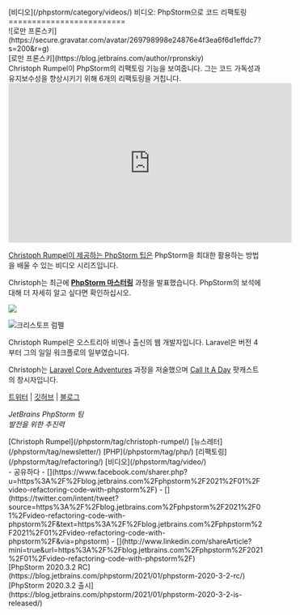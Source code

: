 <div class="content">[비디오](/phpstorm/category/videos/) 비디오: PhpStorm으로 코드 리팩토링 
=========================

<div class="post-info">![로만 프론스키](https://secure.gravatar.com/avatar/269798998e24876e4f3ea6f6d1effdc7?s=200&r=g)<div class="post-info__text"> [로만 프론스키](https://blog.jetbrains.com/author/rpronskiy) <time class="publish-date" data-day="26" data-month="01" data-year="2021" datetime="2021-01-26"></time></div></div> Christoph Rumpel이 PhpStorm의 리팩토링 기능을 보여줍니다. 그는 코드 가독성과 유지보수성을 향상시키기 위해 6개의 리팩토링을 거칩니다.

<iframe allow="accelerometer; autoplay; clipboard-write; encrypted-media; gyroscope; picture-in-picture" allowfullscreen="" frameborder="0" height="315" src="https://www.youtube.com/embed/LamxHRmwK2Q" width="560"></iframe>

 [Christoph Rumpel이 제공하는 PhpStorm 팁은](https://www.youtube.com/playlist?list=PLQ176FUIyIUZjFbdm7Ux3Okalij5jMAgw) PhpStorm을 최대한 활용하는 방법을 배울 수 있는 비디오 시리즈입니다.

<span id="more-107339"></span>

 Christoph는 최근에 [**PhpStorm 마스터링**](https://masteringphpstorm.com/) 과정을 발표했습니다. PhpStorm의 보석에 대해 더 자세히 알고 싶다면 확인하십시오.

 [![](https://blog.jetbrains.com/wp-content/uploads/2021/01/masterinphpstorm.jpg)](https://masteringphpstorm.com/)

![크리스토프 럼펠](https://blog.jetbrains.com/wp-content/uploads/2020/04/phpstorm-christoph_rumpel_1.jpg)

 Christoph Rumpel은 오스트리아 비엔나 출신의 웹 개발자입니다. Laravel은 버전 4부터 그의 일일 워크플로의 일부였습니다.

 Christoph는 [Laravel Core Adventures](https://laravelcoreadventures.com/) 과정을 저술했으며 [Call It A Day](https://callitaday.transistor.fm/) 팟캐스트의 창시자입니다.

 [트위터](https://twitter.com/christophrumpel) | [깃허브](https://github.com/christophrumpel) | [블로그](https://christoph-rumpel.com/)

 *JetBrains PhpStorm 팀*  
 *발전을 위한 추진력*

<div class="content__row"><div class="tag-list"> [Christoph Rumpel](/phpstorm/tag/christoph-rumpel/) [뉴스레터](/phpstorm/tag/newsletter/) [PHP](/phpstorm/tag/php/) [리팩토링](/phpstorm/tag/refactoring/) [비디오](/phpstorm/tag/video/)</div>- <span>공유하다</span>
- [](https://www.facebook.com/sharer.php?u=https%3A%2F%2Fblog.jetbrains.com%2Fphpstorm%2F2021%2F01%2Fvideo-refactoring-code-with-phpstorm%2F)
- [](https://twitter.com/intent/tweet?source=https%3A%2F%2Fblog.jetbrains.com%2Fphpstorm%2F2021%2F01%2Fvideo-refactoring-code-with-phpstorm%2F&text=https%3A%2F%2Fblog.jetbrains.com%2Fphpstorm%2F2021%2F01%2Fvideo-refactoring-code-with-phpstorm%2F&via=phpstorm)
- [](http://www.linkedin.com/shareArticle?mini=true&url=https%3A%2F%2Fblog.jetbrains.com%2Fphpstorm%2F2021%2F01%2Fvideo-refactoring-code-with-phpstorm%2F)

</div><div class="content__pagination"> [PhpStorm 2020.3.2 RC](https://blog.jetbrains.com/phpstorm/2021/01/phpstorm-2020-3-2-rc/) [PhpStorm 2020.3.2 출시](https://blog.jetbrains.com/phpstorm/2021/01/phpstorm-2020-3-2-is-released/)</div></div><div class="container comments-container"><div class="content"><div id="remark42"></div></div></div>